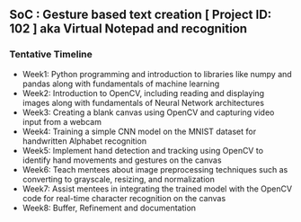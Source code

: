 ## SoC : Gesture based text creation [ Project ID: 102 ] aka Virtual Notepad and recognition

### Tentative Timeline
* Week1: Python programming and introduction to libraries like numpy and pandas along with fundamentals of machine learning 
* Week2: Introduction to OpenCV, including reading and displaying images along with fundamentals of Neural Network architectures 
* Week3: Creating a blank canvas using OpenCV and capturing video input from a webcam 
* Week4: Training a simple CNN model on the MNIST dataset for handwritten Alphabet recognition 
* Week5: Implement hand detection and tracking using OpenCV to identify hand movements and gestures on the canvas 
* Week6: Teach mentees about image preprocessing techniques such as converting to grayscale, resizing, and normalization 
* Week7: Assist mentees in integrating the trained model with the OpenCV code for real-time character recognition on the canvas 
* Week8: Buffer, Refinement and documentation
